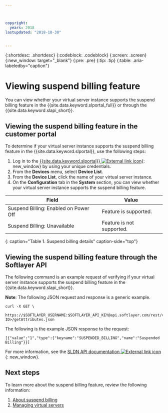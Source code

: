 ```yaml
---



copyright:
  years: 2018
lastupdated: "2018-10-30"


---
```


{:shortdesc: .shortdesc}
{:codeblock: .codeblock}
{:screen: .screen}
{:new_window: target="_blank"}
{:pre: .pre}
{:tip: .tip}
{:table: .aria-labeledby="caption"}

# Viewing suspend billing feature
You can view whether your virtual server instance supports the suspend billing feature in the {{site.data.keyword.slportal_full}} or through the {{site.data.keyword.slapi_short}}.

## Viewing the suspend billing feature in the customer portal
To determine if your virtual server instance supports the suspend billing feature in the {{site.data.keyword.slportal}}, use the following steps:

1. Log in to the [{{site.data.keyword.slportal}} ![External link icon](../icons/launch-glyph.svg "External link icon")](https://control.softlayer.com/){: new_window} by using your unique credentials. 
2. From the **Devices** menu, select **Device List**. 
3. From the **Device List**, click the name of your virtual server instance. 
4. On the **Configuration** tab in the **System** section, you can view whether your virtual server instance supports the suspend billing feature. 

| Field                                 | Value                     |
| --------------------------------------| ------------------------- |
| Suspend Billing: Enabled on Power Off | Feature is supported.     |
| Suspend Billing: Unavailable          | Feature is not supported. |
{: caption="Table 1. Suspend billing details" caption-side="top"}

## Viewing the suspend billing feature through the Softlayer API

The following command is an example request of verifying if your virtual server instance supports the suspend billing feature in the {{site.data.keyword.slapi_short}}.

**Note**: The following JSON request and response is a generic example. 

```
curl -X GET \
 https://$SOFTLAYER_USERNAME:$SOFTLAYER_API_KEY@api.softlayer.com/rest/v3/SoftLayer_Virtual_Guest/<VSI ID>/getAttributes.json
```

The following is the example JSON response to the request:

```
[{"value":"1","type":{"keyname":"SUSPENDED_BILLING","name":"Suspended Billing"}}]
```

For more information, see the [SLDN API documentation ![External link icon](../icons/launch-glyph.svg "External link icon")](https://softlayer.github.io/reference/services/SoftLayer_Virtual_Guest/getAttributes/){: new_window}.

## Next steps

To learn more about the suspend billing feature, review the following information:
1. [About suspend billing](vsi_about_suspend.html)
2. [Managing virtual servers](vsi_managing.html)
